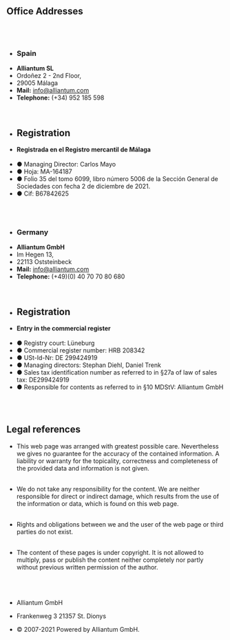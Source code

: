 ---
---

<div class="list-nomargin" >

<h2>Office Addresses</h2>

<br/>
<br/>

- **<h3>Spain</h3>**
- **Alliantum SL**
- Ordoñez 2 - 2nd Floor,
- 29005 Málaga
- **Mail:** info@alliantum.com
- **Telephone:** (+34) 952 185 598

<br/>

- <h2>Registration</h2>
- **Registrada en el Registro mercantil de Málaga**
  <br/>
  <br/>
- ● Managing Director: Carlos Mayo
- ● Hoja: MA-164187
- ● Folio 35 del tomo 6099, libro número 5006 de la Sección General de Sociedades con fecha 2 de diciembre de 2021.
- ● Cif: B67842625

<br/>
<br/>

- **<h3>Germany</h3>**
- **Alliantum GmbH**
- Im Hegen 13,
- 22113 Oststeinbeck
- **Mail:** info@alliantum.com
- **Telephone:** (+49)(0) 40 70 70 80 680

<br/>

- <h2>Registration</h2>
- **Entry in the commercial register**
  <br/>
  <br/>
- ● Registry court: Lüneburg
- ● Commercial register number: HRB 208342
- ● USt-Id-Nr: DE 299424919
- ● Managing directors: Stephan Diehl, Daniel Trenk
- ● Sales tax identification number as referred to in §27a of law of sales tax: DE299424919
- ● Responsible for contents as referred to in §10 MDStV: Alliantum GmbH

<br/>
<br/>

<h2>Legal references</h2>

- This web page was arranged with greatest possible care. Nevertheless we gives no guarantee for the accuracy of the contained information. A liability or warranty for the topicality, correctness and completeness of the provided data and information is not given.
  <br/>
  <br/>

- We do not take any responsibility for the content. We are neither responsible for direct or indirect damage, which results from the use of the information or data, which is found on this web page.
  <br/>
  <br/>

- Rights and obligations between we and the user of the web page or third parties do not exist.
  <br/>
  <br/>

- The content of these pages is under copyright. It is not allowed to multiply, pass or publish the content neither completely nor partly without previous written permission of the author.
  <br/>
  <br/>
  <br/>
  <br/>

- Alliantum GmbH
- Frankenweg 3 21357 St. Dionys
- © 2007-2021 Powered by Alliantum GmbH.

</div>
